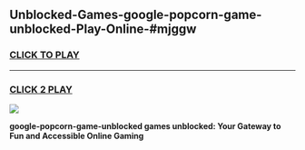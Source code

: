 
## Unblocked-Games-google-popcorn-game-unblocked-Play-Online-#mjggw
<h3>
<a href="https://premium.freeplayer.one?title=google-popcorn-game-unblocked&ref=27F">CLICK TO PLAY</a></h3>
<hr>

<h3>
<a href="https://premium.freeplayer.one?title=google-popcorn-game-unblocked&ref=27F">CLICK 2 PLAY</a>
  
</h3>

<a href="https://premium.freeplayer.one?title=google-popcorn-game-unblocked&ref=27F"><img src="https://clearcache.store/games.png"></a>


**google-popcorn-game-unblocked games unblocked: Your Gateway to Fun and Accessible Online Gaming**
